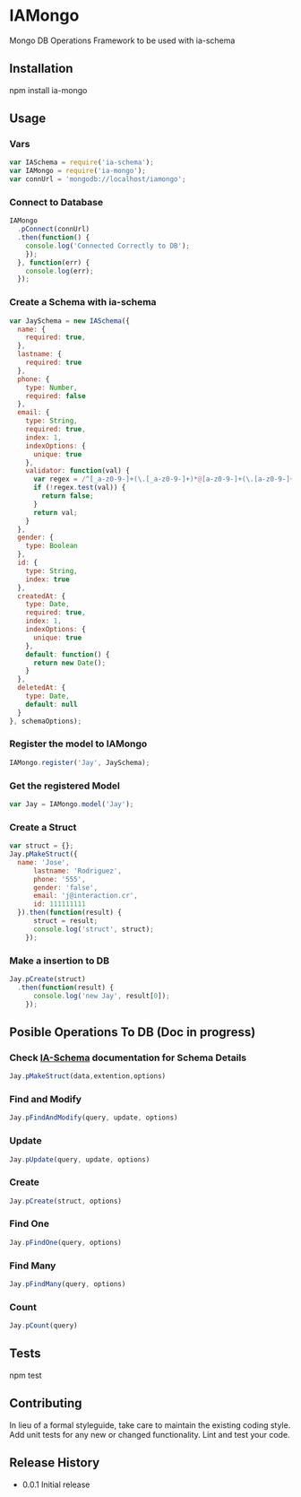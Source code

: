 IAMongo
===============

Mongo DB Operations Framework to be used with ia-schema

## Installation

  npm install ia-mongo

## Usage

  ### Vars
  ```javascript
  var IASchema = require('ia-schema');
  var IAMongo = require('ia-mongo');
  var connUrl = 'mongodb://localhost/iamongo';
  ```

  ### Connect to Database
  ```javascript
  IAMongo
    .pConnect(connUrl)
    .then(function() {
      console.log('Connected Correctly to DB');
      });
    }, function(err) {
      console.log(err);
    });
  ```

  ### Create a Schema with ia-schema
  ```javascript
  var JaySchema = new IASchema({
    name: {
      required: true,
    },
    lastname: {
      required: true
    },
    phone: {
      type: Number,
      required: false
    },
    email: {
      type: String,
      required: true,
      index: 1,
      indexOptions: {
        unique: true
      },
      validator: function(val) {
        var regex = /^[_a-z0-9-]+(\.[_a-z0-9-]+)*@[a-z0-9-]+(\.[a-z0-9-]+)*(\.[a-z]{2,4})$/;
        if (!regex.test(val)) {
          return false;
        }
        return val;
      }
    },
    gender: {
      type: Boolean
    },
    id: {
      type: String,
      index: true
    },
    createdAt: {
      type: Date,
      required: true,
      index: 1,
      indexOptions: {
        unique: true
      },
      default: function() {
        return new Date();
      }
    },
    deletedAt: {
      type: Date,
      default: null
    }
  }, schemaOptions);
  ```
  ### Register the model to IAMongo
  ```javascript
  IAMongo.register('Jay', JaySchema);
  ```

  ### Get the registered Model
  ```javascript
  var Jay = IAMongo.model('Jay');
  ```
  ### Create a Struct
  ```javascript
  var struct = {};
  Jay.pMakeStruct({
    name: 'Jose',
        lastname: 'Rodriguez',
        phone: '555',
        gender: 'false',
        email: 'j@interaction.cr',
        id: 111111111
    }).then(function(result) {
        struct = result;
        console.log('struct', struct);
      });
  ```
  ### Make a insertion to DB
  ```javascript
  Jay.pCreate(struct)
    .then(function(result) {
        console.log('new Jay', result[0]);
      });
  ```
## Posible Operations To DB (Doc in progress)
  ### Check <a href='https://github.com/interactioncr/iaschema'>IA-Schema</a> documentation for Schema Details
  ```javascript
  Jay.pMakeStruct(data,extention,options)
  ```
  
  ### Find and Modify
  ```javascript
  Jay.pFindAndModify(query, update, options)
  ```

  ### Update
  ```javascript
  Jay.pUpdate(query, update, options)
  ```

  ### Create
  ```javascript
  Jay.pCreate(struct, options)
  ```
  ### Find One
  ```javascript
  Jay.pFindOne(query, options)
  ```
  ### Find Many
  ```javascript
  Jay.pFindMany(query, options)
  ```
  ### Count
  ```javascript
  Jay.pCount(query)
  ```
## Tests

  npm test

## Contributing

In lieu of a formal styleguide, take care to maintain the existing coding style.
Add unit tests for any new or changed functionality. Lint and test your code.

## Release History

* 0.0.1 Initial release